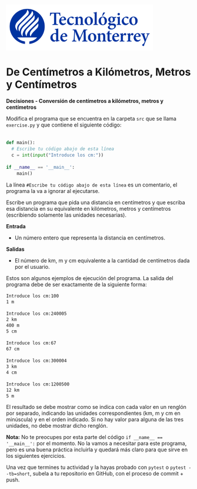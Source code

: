 ![Tec de Monterrey](../../images/logotecmty.png)
# De Centímetros a Kilómetros, Metros y Centímetros
**Decisiones - Conversión de centímetros a kilómetros, metros y centímetros**

Modifica el programa que se encuentra en la carpeta `src` que se llama
`exercise.py` y que contiene el siguiente código:

```python

def main():
  # Escribe tu código abajo de esta línea
  c = int(input("Introduce los cm:"))

if __name__ == '__main__':
    main()
```

La línea `#Escribe tu código abajo de esta línea` es un comentario,
el programa la va a ignorar al ejecutarse.

Escribe un programa que pida una distancia en centímetros y que escriba esa distancia en su equivalente en kilómetros, metros y centímetros (escribiendo solamente las unidades necesarias).

**Entrada**
- Un número entero que representa la distancia en centímetros.

**Salidas**
- El número de km, m y cm equivalente a la cantidad de centímetros dada por el usuario.

Estos son algunos ejemplos de ejecución del programa. La salida del programa debe de ser exactamente de la siguiente forma:

```plaintext
Introduce los cm:100
1 m

Introduce los cm:240005
2 km
400 m
5 cm

Introduce los cm:67
67 cm

Introduce los cm:300004
3 km
4 cm

Introduce los cm:1200500
12 km
5 m
```
El resultado se debe mostrar como se indica con cada valor en un renglón por separado, indicando las unidades correspondientes (km, m y cm en minúscula) y en el orden indicado. Si no hay valor para alguna de las tres unidades, no debe mostrar dicho renglón.   

**Nota:** No te preocupes por esta parte del código
`if __name__ == '__main__':` por el momento. No la vamos a necesitar para
este programa, pero es una buena práctica incluirla y quedará más
claro para que sirve en los siguientes ejercicios.

Una vez que termines tu actividad y la hayas probado con `pytest` o `pytest --tb=short`,
subela a tu repositorio en GitHub, con el proceso de commit + push.
